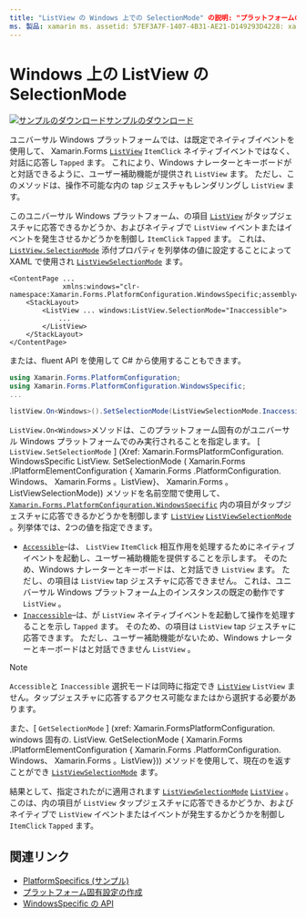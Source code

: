 ```yaml
---
title: "ListView の Windows 上での SelectionMode" の説明: "プラットフォームの詳細" を使用すると、カスタムレンダラーや特殊効果を実装しなくても、特定のプラットフォームでのみ使用できる機能を使用できます。 この記事では、ListView の項目がタップジェスチャに応答できるかどうかを制御する、Windows プラットフォーム固有のを使用する方法について説明します。
ms. 製品: xamarin ms. assetid: 57EF3A7F-1407-4B31-AE21-D149293D4228: xamarin-forms author: davidbritch ms. author: dabritch ms. date: 10/24/2018 no loc: [ Xamarin.Forms , Xamarin.Essentials ]
---
```


# <a name="listview-selectionmode-on-windows"></a>Windows 上の ListView の SelectionMode

[![サンプルのダウンロード](~/media/shared/download.png)サンプルのダウンロード](https://docs.microsoft.com/samples/xamarin/xamarin-forms-samples/userinterface-platformspecifics)

ユニバーサル Windows プラットフォームでは、は既定でネイティブイベントを使用して、 Xamarin.Forms [`ListView`](xref:Xamarin.Forms.ListView) `ItemClick` ネイティブイベントではなく、対話に応答し `Tapped` ます。 これにより、Windows ナレーターとキーボードがと対話できるように、ユーザー補助機能が提供され `ListView` ます。 ただし、このメソッドは、操作不可能な内の tap ジェスチャもレンダリングし `ListView` ます。

このユニバーサル Windows プラットフォーム、の項目 [`ListView`](xref:Xamarin.Forms.ListView) がタップジェスチャに応答できるかどうか、およびネイティブで `ListView` イベントまたはイベントを発生させるかどうかを制御し `ItemClick` `Tapped` ます。 これは、 [`ListView.SelectionMode`](xref:Xamarin.Forms.PlatformConfiguration.WindowsSpecific.ListView.SelectionModeProperty) 添付プロパティを列挙体の値に設定することによって XAML で使用され [`ListViewSelectionMode`](xref:Xamarin.Forms.PlatformConfiguration.WindowsSpecific.ListViewSelectionMode) ます。

```xaml
<ContentPage ...
             xmlns:windows="clr-namespace:Xamarin.Forms.PlatformConfiguration.WindowsSpecific;assembly=Xamarin.Forms.Core">
    <StackLayout>
        <ListView ... windows:ListView.SelectionMode="Inaccessible">
            ...
        </ListView>
    </StackLayout>
</ContentPage>
```

または、fluent API を使用して C# から使用することもできます。

```csharp
using Xamarin.Forms.PlatformConfiguration;
using Xamarin.Forms.PlatformConfiguration.WindowsSpecific;
...

listView.On<Windows>().SetSelectionMode(ListViewSelectionMode.Inaccessible);
```

`ListView.On<Windows>`メソッドは、このプラットフォーム固有のがユニバーサル Windows プラットフォームでのみ実行されることを指定します。 [ `ListView.SetSelectionMode` ] (Xref: Xamarin.FormsPlatformConfiguration. WindowsSpecific ListView. SetSelectionMode ( Xamarin.Forms .IPlatformElementConfiguration { Xamarin.Forms .PlatformConfiguration. Windows、 Xamarin.Forms 。ListView}、 Xamarin.Forms 。ListViewSelectionMode)) メソッドを名前空間で使用して、 [`Xamarin.Forms.PlatformConfiguration.WindowsSpecific`](xref:Xamarin.Forms.PlatformConfiguration.WindowsSpecific) 内の項目がタップジェスチャに応答できるかどうかを制御します [`ListView`](xref:Xamarin.Forms.ListView) [`ListViewSelectionMode`](xref:Xamarin.Forms.PlatformConfiguration.WindowsSpecific.ListViewSelectionMode) 。列挙体では、2つの値を指定できます。

- [`Accessible`](xref:Xamarin.Forms.PlatformConfiguration.WindowsSpecific.ListViewSelectionMode.Accessible)–は、 `ListView` `ItemClick` 相互作用を処理するためにネイティブイベントを起動し、ユーザー補助機能を提供することを示します。 そのため、Windows ナレーターとキーボードは、と対話でき `ListView` ます。 ただし、の項目は `ListView` tap ジェスチャに応答できません。 これは、ユニバーサル Windows プラットフォーム上のインスタンスの既定の動作です `ListView` 。
- [`Inaccessible`](xref:Xamarin.Forms.PlatformConfiguration.WindowsSpecific.ListViewSelectionMode.Inaccessible)–は、が `ListView` ネイティブイベントを起動して操作を処理することを示し `Tapped` ます。 そのため、の項目は `ListView` tap ジェスチャに応答できます。 ただし、ユーザー補助機能がないため、Windows ナレーターとキーボードはと対話できません `ListView` 。

> [!NOTE]
> `Accessible`と `Inaccessible` 選択モードは同時に指定でき [`ListView`](xref:Xamarin.Forms.ListView) `ListView` ません。タップジェスチャに応答するアクセス可能なまたはから選択する必要があります。

また、[ `GetSelectionMode` ] (xref: Xamarin.FormsPlatformConfiguration. windows 固有の. ListView. GetSelectionMode ( Xamarin.Forms .IPlatformElementConfiguration { Xamarin.Forms .PlatformConfiguration. Windows、 Xamarin.Forms 。ListView})) メソッドを使用して、現在のを返すことができ [`ListViewSelectionMode`](xref:Xamarin.Forms.PlatformConfiguration.WindowsSpecific.ListViewSelectionMode) ます。

結果として、指定されたがに適用されます [`ListViewSelectionMode`](xref:Xamarin.Forms.PlatformConfiguration.WindowsSpecific.ListViewSelectionMode) [`ListView`](xref:Xamarin.Forms.ListView) 。このは、内の項目が `ListView` タップジェスチャに応答できるかどうか、およびネイティブで `ListView` イベントまたはイベントが発生するかどうかを制御し `ItemClick` `Tapped` ます。

## <a name="related-links"></a>関連リンク

- [PlatformSpecifics (サンプル)](https://docs.microsoft.com/samples/xamarin/xamarin-forms-samples/userinterface-platformspecifics)
- [プラットフォーム固有設定の作成](~/xamarin-forms/platform/platform-specifics/index.md#creating-platform-specifics)
- [WindowsSpecific の API](xref:Xamarin.Forms.PlatformConfiguration.WindowsSpecific)
